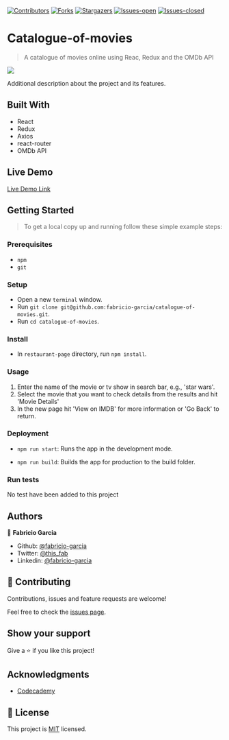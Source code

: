<!-- PROJECT SHIELDS -->
<!--
*** "reference style" links are used for readability.
*** Reference links are enclosed in brackets [ ] instead of parentheses ( ).
*** See the bottom of this document for the declaration of the reference variables
*** for contributors-url, forks-url, etc. This is an optional, concise syntax you may use.
*** https://www.markdownguide.org/basic-syntax/#reference-style-links
-->

[![Contributors][contributors-shield]][contributors-url]
[![Forks][forks-shield]][forks-url]
[![Stargazers][stars-shield]][stars-url]
[![Issues-open][issues-open-shield]][issues-open-url]
[![Issues-closed][issues-closed-shield]][issues-closed-url]

# Catalogue-of-movies

> A catalogue of movies online using Reac, Redux and the OMDb API

![](catalogue-of-movies.gif)

Additional description about the project and its features.

## Built With

- React
- Redux
- Axios
- react-router
- OMDb API

## Live Demo

[Live Demo Link](https://catalogue-of-movies.surge.sh)

## Getting Started

> To get a local copy up and running follow these simple example steps:

### Prerequisites

- `npm`
- `git`

### Setup

- Open a new `terminal` window.
- Run `git clone git@github.com:fabricio-garcia/catalogue-of-movies.git`.
- Run `cd catalogue-of-movies`.

### Install

- In `restaurant-page` directory, run `npm install`.

### Usage

1. Enter the name of the movie or tv show in search bar, e.g., 'star wars'.
2. Select the movie that you want to check details from the results and hit 'Movie Details'
3. In the new page hit 'View on IMDB' for more information or 'Go Back' to return.

### Deployment

- `npm run start`: Runs the app in the development mode.

- `npm run build`: Builds the app for production to the build folder.

### Run tests

No test have been added to this project

## Authors

👤 **Fabricio Garcia**

- Github: [@fabricio-garcia](https://github.com/fabricio-garcia)
- Twitter: [@this_fab](https://twitter.com/this_fab)
- Linkedin: [@fabricio-garcia](https://linkedin.com/fabricio-garcia)

## 🤝 Contributing

Contributions, issues and feature requests are welcome!

Feel free to check the [issues page](issues/).

## Show your support

Give a ⭐️ if you like this project!

## Acknowledgments

- [Codecademy](https://www.codecademy.com/)

## 📝 License

This project is [MIT](https://opensource.org/licenses/MIT) licensed.

<!-- MARKDOWN LINKS & IMAGES -->
<!-- https://www.markdownguide.org/basic-syntax/#reference-style-links -->

[contributors-shield]: https://img.shields.io/github/contributors/fabricio-garcia/catalogue-of-movies?style=plastic
[contributors-url]: https://github.com/fabricio-garcia/catalogue-of-movies/graphs/contributors
[forks-shield]: https://img.shields.io/github/forks/fabricio-garcia/catalogue-of-movies?style=plastic
[forks-url]: https://github.com/fabricio-garcia/catalogue-of-movies/network/members
[stars-shield]: https://img.shields.io/github/stars/fabricio-garcia/catalogue-of-movies?style=plastic
[stars-url]: https://github.com/fabricio-garcia/catalogue-of-movies/stargazers
[issues-open-shield]: https://img.shields.io/github/issues/fabricio-garcia/catalogue-of-movies?style=plastic
[issues-closed-url]: https://github.com/fabricio-garcia/catalogue-of-movies/issues
[issues-closed-shield]: https://img.shields.io/github/issues-closed/fabricio-garcia/catalogue-of-movies?style=plastic
[issues-open-url]: https://github.com/fabricio-garcia/catalogue-of-movies/issues
